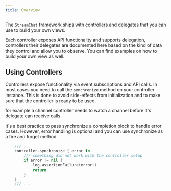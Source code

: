 ```yaml
---
title: Overview
---
```


The `StreamChat` framework ships with controllers and delegates that you can use to build your own views.

Each controller exposes API functionality and supports delegation, controllers their delegates are documented here based on the kind of data they control and allow you to observe. You can find examples on how to build your own view as well.

## Using Controllers

Controllers expose functionality via event subscriptions and API calls. In most cases you need to call the `synchronize` method on your controller instance. This is done to 
avoid side-effects from initialization and to make sure that the controller is ready to be used.

for example a channel controller needs to watch a channel before it's delegate can receive calls.

It's a best practice to pass synchronize a completion block to handle error cases. However, error handling is optional and you can use synchronize as a fire and forget method.

```swift
    /// ...
    controller.synchronize { error in
        /// something did not work with the controller setup
        if error != nil {
            log.assertionFailure(error!)
            return
        }
    }
    /// ...
```
